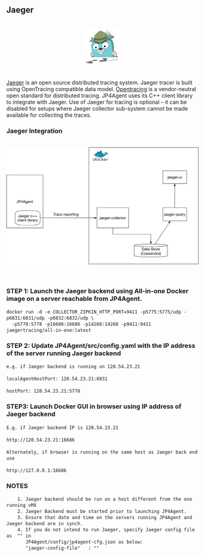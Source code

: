 ## Jaeger

<br>
<div style="text-align:center" align="center"><img src ="resources/jaeger-vector.svg" width="100"/></div>
<br>

[Jaeger](https://github.com/jaegertracing/jaeger) is an open source distributed tracing system. Jaeger tracer is built using OpenTracing compatible data model. [Opentracing](http://opentracing.io/) is a vendor-neutral open standard for distributed tracing. JP4Agent uses its C++ client library to integrate with Jaeger. Use of Jaeger for tracing is optional – it can be disabled for setups where Jaeger collector sub-system cannot be made available for collecting the traces.


### Jaeger Integration

<br>
<div style="text-align:center" align="center"><img src ="resources/JaegerIntegration.png" width="600"/></div>
<br>
<br>

### STEP 1: Launch the Jaeger backend using All-in-one Docker image on a server reachable from JP4Agent.
```
docker run -d -e COLLECTOR_ZIPKIN_HTTP_PORT=9411 -p5775:5775/udp -p6831:6831/udp -p6832:6832/udp \
  -p5778:5778 -p16686:16686 -p14268:14268 -p9411:9411 jaegertracing/all-in-one:latest
```

### STEP 2: Update JP4Agent/src/config.yaml with the IP address of the server running Jaeger backend
```
e.g. if Jaeger backend is running on 120.54.23.21

localAgentHostPort: 120.54.23.21:6831

hostPort: 120.54.23.21:5778
```

### STEP3: Launch Docker GUI in browser using IP address of Jaeger backend
```
E.g. if Jaeger backend IP is 120.54.23.21

http://120.54.23.21:16686

Alternately, if browser is running on the same host as Jaeger back end use

http://127.0.0.1:16686
```

### NOTES
```
    1. Jaeger backend should be run on a host different from the one running vMX
    2. Jaeger Backend must be started prior to launching JP4Agent.
    3. Ensure that date and time on the servers running JP4Agent and Jaeger backend are in synch.
    4. If you do not intend to run Jaeger, specify Jaeger config file as  "" in
       JP4Agent/config/jp4agent-cfg.json as below:
       "jaeger-config-file"   : ""
```
